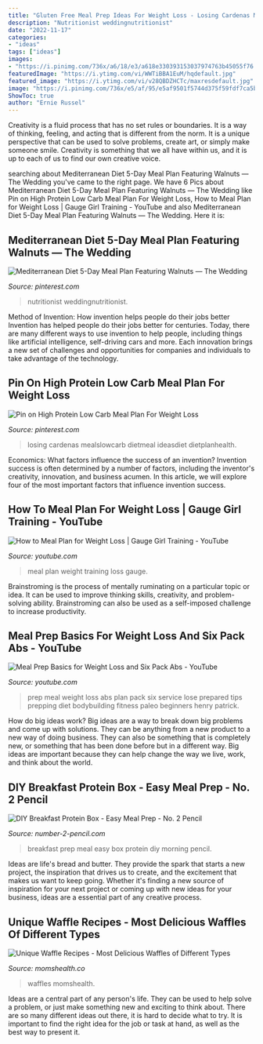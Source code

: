 ```yaml
---
title: "Gluten Free Meal Prep Ideas For Weight Loss - Losing Cardenas Mealslowcarb Dietmeal Ideasdiet Dietplanhealth"
description: "Nutritionist weddingnutritionist"
date: "2022-11-17"
categories:
- "ideas"
tags: ["ideas"]
images:
- "https://i.pinimg.com/736x/a6/18/e3/a618e330393153037974763b45055f76.jpg"
featuredImage: "https://i.ytimg.com/vi/WWTiBBA1EuM/hqdefault.jpg"
featured_image: "https://i.ytimg.com/vi/v28QBDZHCTc/maxresdefault.jpg"
image: "https://i.pinimg.com/736x/e5/af/95/e5af9501f5744d375f59fdf7ca5b3938.jpg"
ShowToc: true
author: "Ernie Russel"
---
```



Creativity is a fluid process that has no set rules or boundaries. It is a way of thinking, feeling, and acting that is different from the norm. It is a unique perspective that can be used to solve problems, create art, or simply make someone smile. Creativity is something that we all have within us, and it is up to each of us to find our own creative voice.

	

		
searching about Mediterranean Diet 5-Day Meal Plan Featuring Walnuts — The Wedding you've came to the right page. We have 6 Pics about Mediterranean Diet 5-Day Meal Plan Featuring Walnuts — The Wedding like Pin on High Protein Low Carb Meal Plan For Weight Loss, How to Meal Plan for Weight Loss | Gauge Girl Training - YouTube and also Mediterranean Diet 5-Day Meal Plan Featuring Walnuts — The Wedding. Here it is:
		
    
## Mediterranean Diet 5-Day Meal Plan Featuring Walnuts — The Wedding

<img loading=lazy src="https://i.pinimg.com/736x/a6/18/e3/a618e330393153037974763b45055f76.jpg" onerror="this.onerror=null;this.src='https://tse3.mm.bing.net/th?id=OIP.SQywY8f_nAbNnRIrWxKZbQHaLG&amp;pid=15.1';" alt="Mediterranean Diet 5-Day Meal Plan Featuring Walnuts — The Wedding">

_Source: pinterest.com_

>nutritionist weddingnutritionist. 

	

Method of Invention: How invention helps people do their jobs better
Invention has helped people do their jobs better for centuries. Today, there are many different ways to use invention to help people, including things like artificial intelligence, self-driving cars and more. Each innovation brings a new set of challenges and opportunities for companies and individuals to take advantage of the technology.

    
## Pin On High Protein Low Carb Meal Plan For Weight Loss

<img loading=lazy src="https://i.pinimg.com/736x/e5/af/95/e5af9501f5744d375f59fdf7ca5b3938.jpg" onerror="this.onerror=null;this.src='https://tse2.mm.bing.net/th?id=OIP.Bf-JILwfBLaOZx2JqLEWfgHaLH&amp;pid=15.1';" alt="Pin on High Protein Low Carb Meal Plan For Weight Loss">

_Source: pinterest.com_

>losing cardenas mealslowcarb dietmeal ideasdiet dietplanhealth. 

	

Economics: What factors influence the success of an invention?
Invention success is often determined by a number of factors, including the inventor's creativity, innovation, and business acumen. In this article, we will explore four of the most important factors that influence invention success.

    
## How To Meal Plan For Weight Loss | Gauge Girl Training - YouTube

<img loading=lazy src="https://i.ytimg.com/vi/v28QBDZHCTc/maxresdefault.jpg" onerror="this.onerror=null;this.src='https://tse1.mm.bing.net/th?id=OIP.LByUkGINfF6C3yBb801QpgHaEK&amp;pid=15.1';" alt="How to Meal Plan for Weight Loss | Gauge Girl Training - YouTube">

_Source: youtube.com_

>meal plan weight training loss gauge. 

	

Brainstroming is the process of mentally ruminating on a particular topic or idea. It can be used to improve thinking skills, creativity, and problem-solving ability. Brainstroming can also be used as a self-imposed challenge to increase productivity.

    
## Meal Prep Basics For Weight Loss And Six Pack Abs - YouTube

<img loading=lazy src="https://i.ytimg.com/vi/WWTiBBA1EuM/hqdefault.jpg" onerror="this.onerror=null;this.src='https://tse4.mm.bing.net/th?id=OIP.kZkNFXJokuj28U3JcesAEAHaFj&amp;pid=15.1';" alt="Meal Prep Basics for Weight Loss and Six Pack Abs - YouTube">

_Source: youtube.com_

>prep meal weight loss abs plan pack six service lose prepared tips prepping diet bodybuilding fitness paleo beginners henry patrick. 

	

How do big ideas work?
Big ideas are a way to break down big problems and come up with solutions. They can be anything from a new product to a new way of doing business. They can also be something that is completely new, or something that has been done before but in a different way. Big ideas are important because they can help change the way we live, work, and think about the world.

    
## DIY Breakfast Protein Box - Easy Meal Prep - No. 2 Pencil

<img loading=lazy src="http://www.number-2-pencil.com/wp-content/uploads/2018/01/Easy-Breakfast-Meal-Prep.jpg" onerror="this.onerror=null;this.src='https://tse1.mm.bing.net/th?id=OIP.MwjanOrdjQzUyK6RYt_eGAHaLH&amp;pid=15.1';" alt="DIY Breakfast Protein Box - Easy Meal Prep - No. 2 Pencil">

_Source: number-2-pencil.com_

>breakfast prep meal easy box protein diy morning pencil. 

	

Ideas are life's bread and butter. They provide the spark that starts a new project, the inspiration that drives us to create, and the excitement that makes us want to keep going. Whether it's finding a new source of inspiration for your next project or coming up with new ideas for your business, ideas are a essential part of any creative process.

    
## Unique Waffle Recipes - Most Delicious Waffles Of Different Types

<img loading=lazy src="https://momshealth.co/wp-content/uploads/2020/08/Copy-of-1000-momshealth-templates-11.jpg" onerror="this.onerror=null;this.src='https://tse1.mm.bing.net/th?id=OIP.5UyQozlpFGv4j5DxnF5iRAHaO0&amp;pid=15.1';" alt="Unique Waffle Recipes - Most Delicious Waffles of Different Types">

_Source: momshealth.co_

>waffles momshealth. 

	

Ideas are a central part of any person's life. They can be used to help solve a problem, or just make something new and exciting to think about. There are so many different ideas out there, it is hard to decide what to try. It is important to find the right idea for the job or task at hand, as well as the best way to present it.


